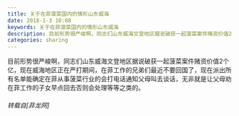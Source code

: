 ```yaml
---
title: 关于在菲菠菜国内的情形山东威海
date: 2018-1-3 10:08
keywords: 关于在菲菠菜国内的情形山东威海
description: 目前形势很严峻啊，同志们山东威海文登地区据说破获一起菠菜案件赌资价值2个亿，现在威海地区正在严打期间，在菲工作的兄弟们最近不要回国了，现在派出所有名单能确定在菲从事菠菜行业的会打电话通知父母叫去谈话，无非就是让父母劝在菲工作的子女早点回去否则会处理等等之类的。
categories: sharing
---
```

<td class="t_f" id="postmessage_1071630">

目前形势很严峻啊，同志们山东威海文登地区据说破获一起菠菜案件赌资价值2个亿，现在威海地区正在严打期间，在菲工作的兄弟们最近不要回国了，现在派出所有名单能确定在菲从事菠菜行业的会打电话通知父母叫去谈话，无非就是让父母劝在菲工作的子女早点回去否则会处理等等之类的。</td>
###### 转载自[菲龙网]